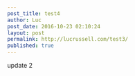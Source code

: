 ```yaml
---
post_title: test4
author: Luc
post_date: 2016-10-23 02:10:24
layout: post
permalink: http://lucrussell.com/test3/
published: true
---
```

update 2